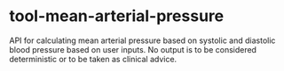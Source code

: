 # tool-mean-arterial-pressure

API for calculating mean arterial pressure based on systolic and diastolic blood pressure based on user inputs. No output is to be considered deterministic or to be taken as clinical advice.